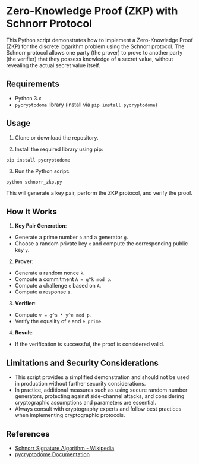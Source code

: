 # Zero-Knowledge Proof (ZKP) with Schnorr Protocol

This Python script demonstrates how to implement a Zero-Knowledge Proof (ZKP) for the discrete logarithm problem using the Schnorr protocol. The Schnorr protocol allows one party (the prover) to prove to another party (the verifier) that they possess knowledge of a secret value, without revealing the actual secret value itself.

## Requirements

- Python 3.x
- `pycryptodome` library (install via `pip install pycryptodome`)

## Usage

1. Clone or download the repository.

2. Install the required library using pip:

```
pip install pycryptodome
```


3. Run the Python script:

```
python schnorr_zkp.py
```


This will generate a key pair, perform the ZKP protocol, and verify the proof.

## How It Works

1. **Key Pair Generation**:
- Generate a prime number `p` and a generator `g`.
- Choose a random private key `x` and compute the corresponding public key `y`.

2. **Prover**:
- Generate a random nonce `k`.
- Compute a commitment `A = g^k mod p`.
- Compute a challenge `e` based on `A`.
- Compute a response `s`.

3. **Verifier**:
- Compute `v = g^s * y^e mod p`.
- Verify the equality of `e` and `e_prime`.

4. **Result**:
- If the verification is successful, the proof is considered valid.

## Limitations and Security Considerations

- This script provides a simplified demonstration and should not be used in production without further security considerations.
- In practice, additional measures such as using secure random number generators, protecting against side-channel attacks, and considering cryptographic assumptions and parameters are essential.
- Always consult with cryptography experts and follow best practices when implementing cryptographic protocols.

## References

- [Schnorr Signature Algorithm - Wikipedia](https://en.wikipedia.org/wiki/Schnorr_signature)
- [pycryptodome Documentation](https://pycryptodome.readthedocs.io/en/latest/)
